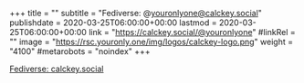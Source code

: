 +++
title = ""
subtitle = "Fediverse: @youronlyone@calckey.social"
publishdate = 2020-03-25T06:00:00+00:00
lastmod = 2020-03-25T06:00:00+00:00
link = "https://calckey.social/@youronlyone"
#linkRel = ""
image = "https://rsc.youronly.one/img/logos/calckey-logo.png"
weight = "4100"
#metarobots = "noindex"
+++

[Fediverse: calckey.social](https://calckey.social/@youronlyone "Fediverse: calckey.social")
